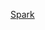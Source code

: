 [Spark](https://docs.google.com/document/d/11u-pqOXHPoycRnaWRMmEzVs1wI15LPl46aPjjrvBaAs/edit?usp=sharing)
